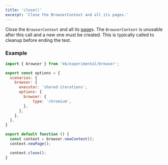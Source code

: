 ```yaml
---
title: 'close()'
excerpt: 'Close the BrowserContext and all its pages.'
---
```


Close the `BrowserContext` and all its [page](/javascript-api/k6-experimental/browser/page/)s. The `BrowserContext` is unusable after this call and a new one must be created. This is typically called to cleanup before ending the test.


### Example

<CodeGroup labels={[]}>

```javascript
import { browser } from 'k6/experimental/browser';

export const options = {
  scenarios: {
    browser: {
      executor: 'shared-iterations',
      options: {
        browser: {
            type: 'chromium',
        },
      },
    },
  },
}

export default function () {
  const context = browser.newContext();
  context.newPage();

  context.close();
}
```

</CodeGroup>